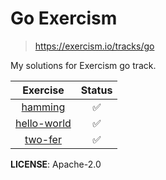 # Go Exercism

> https://exercism.io/tracks/go

My solutions for Exercism go track.

|               Exercise               | Status |
| :----------------------------------: | :----: |
|     [hamming](hamming/readme.md)     |   ✅   |
| [hello-world](hello-world/readme.md) |   ✅   |
|     [two-fer](two-fer/readme.md)     |   ✅   |

**LICENSE**: Apache-2.0
